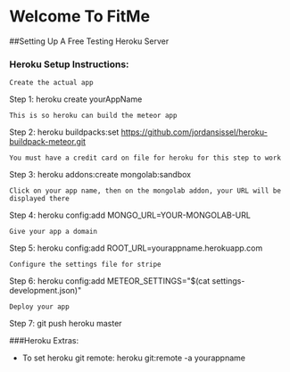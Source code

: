 # Welcome To FitMe

##Setting Up A Free Testing Heroku Server

### Heroku Setup Instructions:
` Create the actual app `

Step 1: heroku create yourAppName

` This is so heroku can build the meteor app `

Step 2: heroku buildpacks:set https://github.com/jordansissel/heroku-buildpack-meteor.git

`You must have a credit card on file for heroku for this step to work `

Step 3: heroku addons:create mongolab:sandbox

` Click on your app name, then on the mongolab addon, your URL will be displayed there `

Step 4: heroku config:add MONGO_URL=YOUR-MONGOLAB-URL

` Give your app a domain `

Step 5: heroku config:add ROOT_URL=yourappname.herokuapp.com

` Configure the settings file for stripe `

Step 6: heroku config:add METEOR_SETTINGS="$(cat settings-development.json)"

` Deploy your app `

Step 7: git push heroku master

###Heroku Extras:

- To set heroku git remote: heroku git:remote -a yourappname
